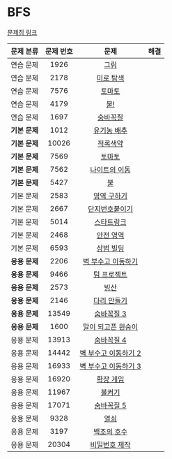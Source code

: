 ﻿# BFS

[문제집 링크](https://www.acmicpc.net/workbook/view/7313)

| 문제 분류 | 문제 번호 | 문제 | 해결 |
| :--: | :--: | :--: | :--: |
| 연습 문제 | 1926 | [그림](https://www.acmicpc.net/problem/1926) |  |
| 연습 문제 | 2178 | [미로 탐색](https://www.acmicpc.net/problem/2178) |  |
| 연습 문제 | 7576 | [토마토](https://www.acmicpc.net/problem/7576) |  |
| 연습 문제 | 4179 | [불!](https://www.acmicpc.net/problem/4179) |  |
| 연습 문제 | 1697 | [숨바꼭질](https://www.acmicpc.net/problem/1697) |  |
| **기본 문제** | 1012 | [유기농 배추](https://www.acmicpc.net/problem/1012) |  |
| **기본 문제** | 10026 | [적록색약](https://www.acmicpc.net/problem/10026) |  |
| **기본 문제** | 7569 | [토마토](https://www.acmicpc.net/problem/7569) |  |
| **기본 문제** | 7562 | [나이트의 이동](https://www.acmicpc.net/problem/7562) |  |
| **기본 문제** | 5427 | [불](https://www.acmicpc.net/problem/5427) |  |
| 기본 문제 | 2583 | [영역 구하기](https://www.acmicpc.net/problem/2583) |  |
| 기본 문제 | 2667 | [단지번호붙이기](https://www.acmicpc.net/problem/2667) |  |
| 기본 문제 | 5014 | [스타트링크](https://www.acmicpc.net/problem/5014) |  |
| 기본 문제 | 2468 | [안전 영역](https://www.acmicpc.net/problem/2468) |  |
| 기본 문제 | 6593 | [상범 빌딩](https://www.acmicpc.net/problem/6593) |  |
| **응용 문제** | 2206 | [벽 부수고 이동하기](https://www.acmicpc.net/problem/2206) |  |
| **응용 문제** | 9466 | [텀 프로젝트](https://www.acmicpc.net/problem/9466) |  |
| **응용 문제** | 2573 | [빙산](https://www.acmicpc.net/problem/2573) |  |
| **응용 문제** | 2146 | [다리 만들기](https://www.acmicpc.net/problem/2146) |  |
| **응용 문제** | 13549 | [숨바꼭질 3](https://www.acmicpc.net/problem/13549) |  |
| **응용 문제** | 1600 | [말이 되고픈 원숭이](https://www.acmicpc.net/problem/1600) |  |
| 응용 문제 | 13913 | [숨바꼭질 4](https://www.acmicpc.net/problem/13913) |  |
| 응용 문제 | 14442 | [벽 부수고 이동하기 2](https://www.acmicpc.net/problem/14442) |  |
| 응용 문제 | 16933 | [벽 부수고 이동하기 3](https://www.acmicpc.net/problem/16933) |  |
| 응용 문제 | 16920 | [확장 게임](https://www.acmicpc.net/problem/16920) |  |
| 응용 문제 | 11967 | [불켜기](https://www.acmicpc.net/problem/11967) |  |
| 응용 문제 | 17071 | [숨바꼭질 5](https://www.acmicpc.net/problem/17071) |  |
| 응용 문제 | 9328 | [열쇠](https://www.acmicpc.net/problem/9328) |  |
| 응용 문제 | 3197 | [백조의 호수](https://www.acmicpc.net/problem/3197) |  |
| 응용 문제 | 20304 | [비밀번호 제작](https://www.acmicpc.net/problem/20304) |  |
